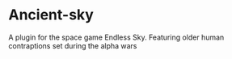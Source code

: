 # Ancient-sky
A plugin for the space game Endless Sky. Featuring older human contraptions set during the alpha wars
